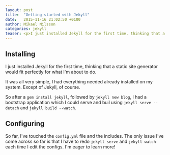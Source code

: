 ```yaml
---
layout: post
title:  "Getting started with Jekyll"
date:   2015-11-16 21:02:50 +0100
author: Mikael Nilsson
categories: jekyll
teaser: <p>I just installed Jekyll for the first time, thinking that a static site generator would fit perfectly for what I'm about to do.</p><p>It was all very simple, I had everything needed already installed on my system. Except of Jekyll, of course. ...</p>
---
```


## Installing

I just installed Jekyll for the first time, thinking that a static site generator would fit perfectly for what I'm about to do.

It was all very simple, I had everything needed already installed on my system. Except of Jekyll, of course.

So after a `gem install jekyll`, followed by `jekyll new blog`, I had a bootstrap application which I could serve and buil using `jekyll serve --detach` and `jekyll build --watch`.

## Configuring

So far, I've touched the `config.yml` file and the includes. The only issue I've come across so far is that I have to redo `jekyll serve` and `jekyll watch` each time I edit the configs. I'm eager to learn more!